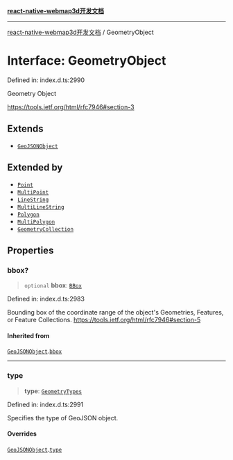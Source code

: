 [**react-native-webmap3d开发文档**](../README.md)

***

[react-native-webmap3d开发文档](../globals.md) / GeometryObject

# Interface: GeometryObject

Defined in: index.d.ts:2990

Geometry Object

https://tools.ietf.org/html/rfc7946#section-3

## Extends

- [`GeoJSONObject`](GeoJSONObject.md)

## Extended by

- [`Point`](Point.md)
- [`MultiPoint`](MultiPoint.md)
- [`LineString`](LineString.md)
- [`MultiLineString`](MultiLineString.md)
- [`Polygon`](Polygon.md)
- [`MultiPolygon`](MultiPolygon.md)
- [`GeometryCollection`](GeometryCollection.md)

## Properties

### bbox?

> `optional` **bbox**: [`BBox`](../type-aliases/BBox.md)

Defined in: index.d.ts:2983

Bounding box of the coordinate range of the object's Geometries, Features, or Feature Collections.
https://tools.ietf.org/html/rfc7946#section-5

#### Inherited from

[`GeoJSONObject`](GeoJSONObject.md).[`bbox`](GeoJSONObject.md#bbox)

***

### type

> **type**: [`GeometryTypes`](../type-aliases/GeometryTypes.md)

Defined in: index.d.ts:2991

Specifies the type of GeoJSON object.

#### Overrides

[`GeoJSONObject`](GeoJSONObject.md).[`type`](GeoJSONObject.md#type)
